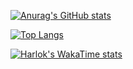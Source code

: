 [![Anurag's GitHub stats](https://github-readme-stats.vercel.app/api?username=TaeUkChu&locale=kr)](https://github.com/anuraghazra/github-readme-stats)

[![Top Langs](https://github-readme-stats.vercel.app/api/top-langs/?username=TaeUkChu&langs_count=8)](https://github.com/anuraghazra/github-readme-stats)

[![Harlok's WakaTime stats](https://github-readme-stats.vercel.app/api/wakatime?username=TaeUkChu)](https://github.com/anuraghazra/github-readme-stats)
